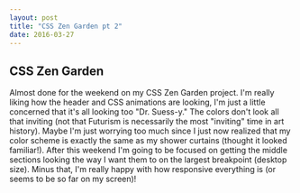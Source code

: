 ```yaml
---
layout: post
title: "CSS Zen Garden pt 2"
date: 2016-03-27
---
```


<h2> CSS Zen Garden </h2>

Almost done for the weekend on my CSS Zen Garden project. I'm really liking how the header and CSS animations are looking, I'm just a little concerned that it's all looking too "Dr. Suess-y." The colors don't look all that inviting (not that Futurism is necessarily the most "inviting" time in art history). Maybe I'm just worrying too much since I just now realized that my color scheme is exactly the same as my shower curtains (thought it looked familiar!). After this weekend I'm going to be focused on getting the middle sections looking the way I want them to on the largest breakpoint (desktop size). Minus that, I'm really happy with how responsive everything is (or seems to be so far on my screen)!